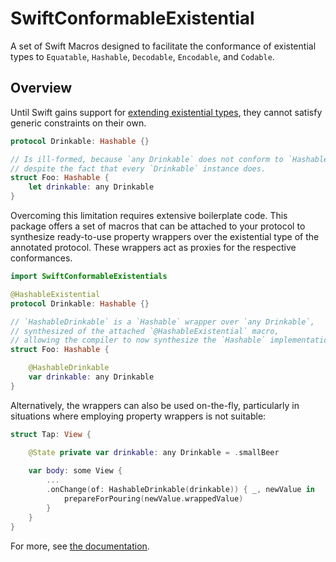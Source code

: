 # SwiftConformableExistential

A set of Swift Macros designed to facilitate the conformance of existential types to
`Equatable`, `Hashable`, `Decodable`, `Encodable`, and `Codable`.


## Overview

Until Swift gains support for [extending existential types](https://github.com/apple/swift-evolution/blob/main/proposals/0335-existential-any.md#extending-existential-types),
they cannot satisfy generic constraints on their own.

```swift
protocol Drinkable: Hashable {}

// Is ill-formed, because `any Drinkable` does not conform to `Hashable`,
// despite the fact that every `Drinkable` instance does.
struct Foo: Hashable {
    let drinkable: any Drinkable
}
```

Overcoming this limitation requires extensive boilerplate code. This package offers a set of macros
that can be attached to your protocol to synthesize ready-to-use property wrappers over the existential
type of the annotated protocol. These wrappers act as proxies for the respective conformances.
```swift
import SwiftConformableExistentials

@HashableExistential
protocol Drinkable: Hashable {}

// `HashableDrinkable` is a `Hashable` wrapper over `any Drinkable`,
// synthesized of the attached `@HashableExistential` macro,
// allowing the compiler to now synthesize the `Hashable` implementation for `Foo`.
struct Foo: Hashable {

    @HashableDrinkable
    var drinkable: any Drinkable
}
```

Alternatively, the wrappers can also be used on-the-fly, particularly in situations where
employing property wrappers is not suitable:

```swift
struct Tap: View {

    @State private var drinkable: any Drinkable = .smallBeer
    
    var body: some View {
        ...           
        .onChange(of: HashableDrinkable(drinkable)) { _, newValue in
            prepareForPouring(newValue.wrappedValue)
        }
    }
}
```

For more, see [the documentation](http://stansmida.github.io/swift-conformable-existential/documentation/swiftconformableexistential).
